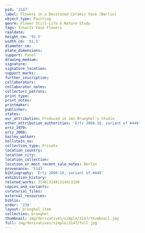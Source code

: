 ```yaml
---
pid: '3147'
label: Flowers in a Decorated Ceramic Vase (Berlin)
object_type: Painting
genre: Flower Still-Life & Nature Study
tags: Insects Vase Flowers
realdate: 
height_cm: '92.5'
width_cm: '81.5'
diameter_cm: 
plate_dimensions: 
support: Panel
drawing_medium: 
signature: 
signature_location: 
support_marks: 
further_inscription: 
collaborators: 
collaborator_notes: 
collectors_patrons: 
print_type: 
print_notes: 
printmaker: 
publisher: 
states: 
our_attribution: Produced in Jan Brueghel's Studio
other_attribution_authorities: 'Ertz 2008-10, variant of #449'
ertz_1979: 
ertz_2008: 
bailey_walker: 
hollstein_no: 
collection_type: Private
location_country: 
location_city: 
location_collection: 
location_or_most_recent_sale_notes: Berlin
provenance: '5143'
bibliography: 'Ertz 2008-10, variant of #449'
exhibition_history: 
related_works: 3146|3148|3149|3150
copies_and_variants: 
curatorial_files: 
external_resources: 
biblio: 
order: '239'
layout: brueghel_item
collection: brueghel
thumbnail: img/derivatives/simple/3147/thumbnail.jpg
full: img/derivatives/simple/3147/full.jpg
---
```

